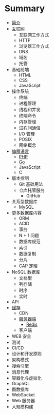# Summary

* [简介](README.md)
* 互联网
    * 互联网工作方式
    * HTTP
    * 浏览器工作方式
    * DNS
    * 域名
    * 托管
* 基础前端
    * HTML
    * CSS
    * JavaScript
* 操作系统
    * 终端
    * 进程管理
    * 线程和并发
    * 终端命令
    * 内存管理
    * 进程间通信
    * I/O 管理
    * POSIX
    * 网络概念
* [编程语言](language/README.md)
    * [PHP](language/php/README.md)
    * [Go](language/golang/README.md)
    * JavaScript
    * C
* 版本控制
    * Git 基础用法
    * 仓库托管服务
        * GitHub
* 关系型数据库
    * MySQL
* 更多数据库内容
    * ORM
    * ACID
    * 事务
    * N + 1 问题
    * 数据库规范
    * 索引
    * 数据复制
    * 分片
    * CAP 定理
* NoSQL 数据库
    * 文档型
    * 列存储
    * 时序
    * 实时
* API
* [缓存](caching/README.md)
    * CDN
    * [服务器端](caching/server_side/README.md)
        * [Redis](caching/server_side/redis/README.md)
    * 客户端
* WEB 安全
* 测试
* CI/CD
* 设计和开发原则
* 架构模式
* 搜索引擎
* 消息代理
* 容器化与虚拟化
* GraphQL
* 图数据库
* WebSocket
* Web 服务器
* 大规模构建